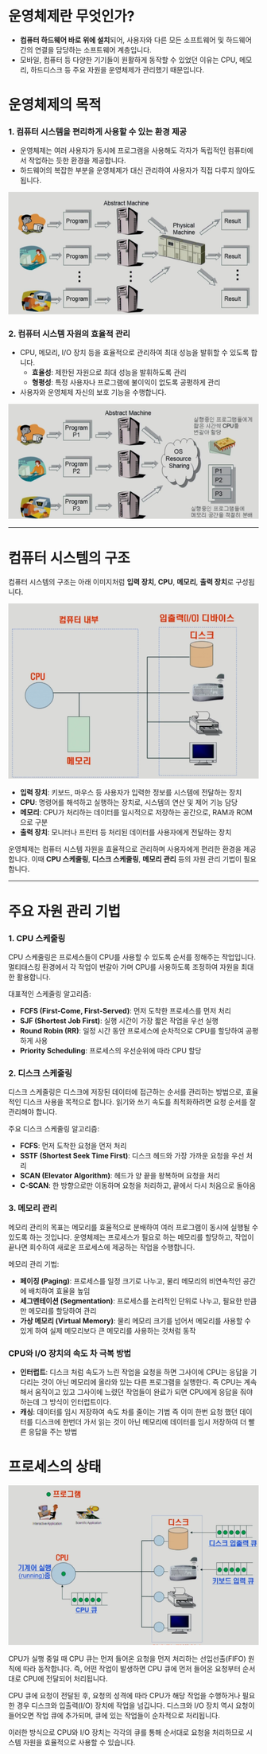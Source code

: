 # 운영체제란 무엇인가?

- **컴퓨터 하드웨어 바로 위에 설치**되어, 사용자와 다른 모든 소프트웨어 및 하드웨어 간의 연결을 담당하는 소프트웨어 계층입니다.
- 모바일, 컴퓨터 등 다양한 기기들이 원활하게 동작할 수 있었던 이유는 CPU, 메모리, 하드디스크 등 주요 자원을 운영체제가 관리했기 때문입니다.

# 운영체제의 목적

### 1. 컴퓨터 시스템을 편리하게 사용할 수 있는 환경 제공

- 운영체제는 여러 사용자가 동시에 프로그램을 사용해도 각자가 독립적인 컴퓨터에서 작업하는 듯한 환경을 제공합니다.
- 하드웨어의 복잡한 부분을 운영체제가 대신 관리하여 사용자가 직접 다루지 않아도 됩니다.

![운영체제](img/study/image1.png)

### 2. 컴퓨터 시스템 자원의 효율적 관리

- CPU, 메모리, I/O 장치 등을 효율적으로 관리하여 최대 성능을 발휘할 수 있도록 합니다.
  - **효율성**: 제한된 자원으로 최대 성능을 발휘하도록 관리
  - **형평성**: 특정 사용자나 프로그램에 불이익이 없도록 공평하게 관리
- 사용자와 운영체제 자신의 보호 기능을 수행합니다.

![운영체제](img/study/image2.png)

---

# 컴퓨터 시스템의 구조

컴퓨터 시스템의 구조는 아래 이미지처럼 **입력 장치**, **CPU**, **메모리**, **출력 장치**로 구성됩니다.

![컴퓨터 시스템 구조](img/study/image3.png)

- **입력 장치**: 키보드, 마우스 등 사용자가 입력한 정보를 시스템에 전달하는 장치
- **CPU**: 명령어를 해석하고 실행하는 장치로, 시스템의 연산 및 제어 기능 담당
- **메모리**: CPU가 처리하는 데이터를 일시적으로 저장하는 공간으로, RAM과 ROM으로 구분
- **출력 장치**: 모니터나 프린터 등 처리된 데이터를 사용자에게 전달하는 장치

운영체제는 컴퓨터 시스템 자원을 효율적으로 관리하며 사용자에게 편리한 환경을 제공합니다. 이때 **CPU 스케줄링**, **디스크 스케줄링**, **메모리 관리** 등의 자원 관리 기법이 필요합니다.

---

# 주요 자원 관리 기법

### 1. CPU 스케줄링

CPU 스케줄링은 프로세스들이 CPU를 사용할 수 있도록 순서를 정해주는 작업입니다. 멀티태스킹 환경에서 각 작업이 번갈아 가며 CPU를 사용하도록 조정하여 자원을 최대한 활용합니다.

대표적인 스케줄링 알고리즘:

- **FCFS (First-Come, First-Served)**: 먼저 도착한 프로세스를 먼저 처리
- **SJF (Shortest Job First)**: 실행 시간이 가장 짧은 작업을 우선 실행
- **Round Robin (RR)**: 일정 시간 동안 프로세스에 순차적으로 CPU를 할당하여 공평하게 사용
- **Priority Scheduling**: 프로세스의 우선순위에 따라 CPU 할당

### 2. 디스크 스케줄링

디스크 스케줄링은 디스크에 저장된 데이터에 접근하는 순서를 관리하는 방법으로, 효율적인 디스크 사용을 목적으로 합니다. 읽기와 쓰기 속도를 최적화하려면 요청 순서를 잘 관리해야 합니다.

주요 디스크 스케줄링 알고리즘:

- **FCFS**: 먼저 도착한 요청을 먼저 처리
- **SSTF (Shortest Seek Time First)**: 디스크 헤드와 가장 가까운 요청을 우선 처리
- **SCAN (Elevator Algorithm)**: 헤드가 양 끝을 왕복하며 요청을 처리
- **C-SCAN**: 한 방향으로만 이동하며 요청을 처리하고, 끝에서 다시 처음으로 돌아옴

### 3. 메모리 관리

메모리 관리의 목표는 메모리를 효율적으로 분배하여 여러 프로그램이 동시에 실행될 수 있도록 하는 것입니다. 운영체제는 프로세스가 필요로 하는 메모리를 할당하고, 작업이 끝나면 회수하여 새로운 프로세스에 제공하는 작업을 수행합니다.

메모리 관리 기법:

- **페이징 (Paging)**: 프로세스를 일정 크기로 나누고, 물리 메모리의 비연속적인 공간에 배치하여 효율을 높임
- **세그멘테이션 (Segmentation)**: 프로세스를 논리적인 단위로 나누고, 필요한 만큼만 메모리를 할당하여 관리
- **가상 메모리 (Virtual Memory)**: 물리 메모리 크기를 넘어서 메모리를 사용할 수 있게 하여 실제 메모리보다 큰 메모리를 사용하는 것처럼 동작

### CPU와 I/O 장치의 속도 차 극복 방법

- **인터럽트**: 디스크 처럼 속도가 느린 작업을 요청을 하면 그사이에 CPU는 응답을 기다리는 것이 아닌 메모리에 올라와 있는 다른 프로그램을 실행한다. 즉 CPU는 계속 해서 움직이고 있고 그사이에 느렸던 작업들이 완료가 되면 CPU에게 응답을 줘야 하는데 그 방식이 인터럽트이다.
- **캐싱**: 데이터를 임시 저장하여 속도 차를 줄이는 기법 즉 이미 한번 요청 했던 데이터를 디스크에 한번더 가서 읽는 것이 아닌 메모리에 데이터를 임시 저장하여 더 빨른 응답을 주는 방법

# 프로세스의 상태

![alt text](img/study/image4.png)

CPU가 실행 중일 때 CPU 큐는 먼저 들어온 요청을 먼저 처리하는 선입선출(FIFO) 원칙에 따라 동작합니다. 즉, 어떤 작업이 발생하면 CPU 큐에 먼저 들어온 요청부터 순서대로 CPU에 전달되어 처리됩니다.

CPU 큐에 요청이 전달된 후, 요청의 성격에 따라 CPU가 해당 작업을 수행하거나 필요한 경우 디스크와 입출력(I/O) 장치에 작업을 넘깁니다. 디스크와 I/O 장치 역시 요청이 들어오면 작업 큐에 추가되며, 큐에 있는 작업들이 순차적으로 처리됩니다.

이러한 방식으로 CPU와 I/O 장치는 각각의 큐를 통해 순서대로 요청을 처리하므로 시스템 자원을 효율적으로 사용할 수 있습니다.
